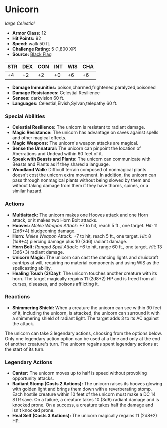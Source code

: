 # Unicorn

*large* *Celestial*

- **Armor Class:** 12
- **Hit Points:** 92 
- **Speed:** walk 50 ft.
- **Challenge Rating:** 5 (1,800 XP)
- **Source:** [Black Flag](https://koboldpress.com/kpstore/product/tovrpg-pg-mv/)

| STR | DEX | CON | INT | WIS | CHA |
| --- | --- | --- | --- | --- | --- |
| +4 | +2 | +2 | +0 | +6 | +6 |

- **Damage Immunities:** poison,charmed,frightened,paralyzed,poisoned
- **Damage Resistances:** Celestial Resilience
- **Senses:** darkvision 60 ft.
- **Languages:** Celestial,Elvish,Sylvan,telepathy 60 ft.

### Special Abilities

- **Celestial Resilience:** The unicorn is resistant to radiant damage.
- **Magic Resistance:** The unicorn has advantage on saves against spells and other magical effects.
- **Magic Weapons:** The unicorn's weapon attacks are magical.
- **Sense the Unnatural:** The unicorn can pinpoint the location of Aberrations and Undead within 60 feet of it.
- **Speak with Beasts and Plants:** The unicorn can communicate with Beasts and Plants as if they shared a language.
- **Woodland Walk:** Difficult terrain composed of nonmagical plants doesn't cost the unicorn extra movement. In addition, the unicorn can pass through nonmagical plants without being slowed by them and without taking damage from them if they have thorns, spines, or a similar hazard.

### Actions

- **Multiattack:** The unicorn makes one Hooves attack and one Horn attack, or it makes two Horn Bolt attacks.
- **Hooves:** _Melee Weapon Attack:_ +7 to hit, reach 5 ft., one target. _Hit:_ 11 (2d6+4) bludgeoning damage.
- **Horn:** _Melee Weapon Attack:_ +7 to hit, reach 5 ft., one target. _Hit:_ 8 (1d8+4) piercing damage plus 10 (3d6) radiant damage.
- **Horn Bolt:** _Ranged Spell Attack:_ +6 to hit, range 60 ft., one target. _Hit:_ 13 (3d6+3) radiant damage.
- **Unicorn Magic:** The unicorn can cast the dancing lights and druidcraft cantrips at will, requiring no material components and using WIS as the spellcasting ability.
- **Healing Touch (3/Day):** The unicorn touches another creature with its horn. The target magically regains 11 (2d8+2) HP and is freed from all curses, diseases, and poisons afflicting it.

### Reactions

- **Shimmering Shield:** When a creature the unicorn can see within 30 feet of it, including the unicorn, is attacked, the unicorn can surround it with a shimmering shield of radiant light. The target adds 3 to its AC against the attack.

The unicorn can take 3 legendary actions, choosing from the options below. Only one legendary action option can be used at a time and only at the end of another creature's turn. The unicorn regains spent legendary actions at the start of its turn.

### Legendary Actions

- **Canter:** The unicorn moves up to half is speed without provoking opportunity attacks.
- **Radiant Stomp (Costs 2 Actions):** The unicorn raises its hooves glowing with golden light and brings them down with a reverberating stomp. Each hostile creature within 10 feet of the unicorn must make a DC 14 STR save. On a failure, a creature takes 10 (3d6) radiant damage and is knocked prone. On a success, a creature takes half the damage and isn't knocked prone.
- **Heal Self (Costs 3 Actions):** The unicorn magically regains 11 (2d8+2) HP.
